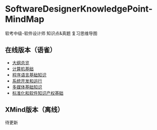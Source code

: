 # SoftwareDesignerKnowledgePoint-MindMap
软考中级-软件设计师 知识点&amp;真题 复习思维导图







## 在线版本（语雀）

- [大纲总览 ](https://www.yuque.com/ybqdren/qow2l4/software_designer_knowledge_point)
- [计算机基础](https://www.yuque.com/ybqdren/qow2l4/rb4vl4)
- [程序语言基础知识](https://www.yuque.com/ybqdren/qow2l4/vmcykn)
- [系统开发和运行](https://www.yuque.com/ybqdren/qow2l4/gsw8el)
- [多媒体基础知识](https://www.yuque.com/ybqdren/qow2l4/ayf0m2)
- [标准化和软件知识产权基础](https://www.yuque.com/ybqdren/qow2l4/ovbe6d)

## XMind版本（离线）

待更新

